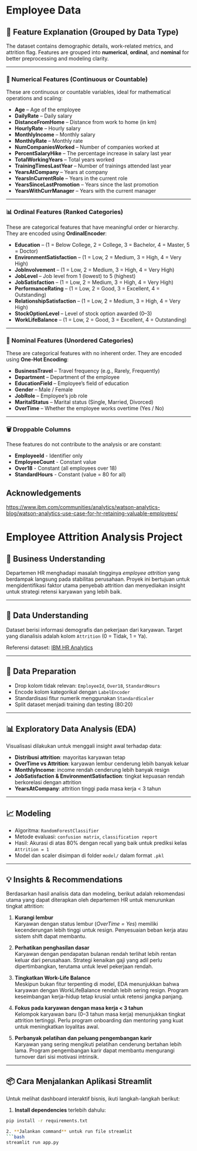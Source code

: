 # Employee Data

## 🧾 Feature Explanation (Grouped by Data Type)

The dataset contains demographic details, work-related metrics, and attrition flag. Features are grouped into **numerical**, **ordinal**, and **nominal** for better preprocessing and modeling clarity.

---

### 🔢 Numerical Features (Continuous or Countable)

These are continuous or countable variables, ideal for mathematical operations and scaling:

- **Age** – Age of the employee  
- **DailyRate** – Daily salary  
- **DistanceFromHome** – Distance from work to home (in km)  
- **HourlyRate** – Hourly salary  
- **MonthlyIncome** – Monthly salary  
- **MonthlyRate** – Monthly rate  
- **NumCompaniesWorked** – Number of companies worked at  
- **PercentSalaryHike** – The percentage increase in salary last year  
- **TotalWorkingYears** – Total years worked  
- **TrainingTimesLastYear** – Number of trainings attended last year  
- **YearsAtCompany** – Years at company  
- **YearsInCurrentRole** – Years in the current role  
- **YearsSinceLastPromotion** – Years since the last promotion  
- **YearsWithCurrManager** – Years with the current manager  

---

### 📊 Ordinal Features (Ranked Categories)

These are categorical features that have meaningful order or hierarchy. They are encoded using **OrdinalEncoder**:

- **Education** – (1 = Below College, 2 = College, 3 = Bachelor, 4 = Master, 5 = Doctor)  
- **EnvironmentSatisfaction** – (1 = Low, 2 = Medium, 3 = High, 4 = Very High)  
- **JobInvolvement** – (1 = Low, 2 = Medium, 3 = High, 4 = Very High)  
- **JobLevel** – Job level from 1 (lowest) to 5 (highest)  
- **JobSatisfaction** – (1 = Low, 2 = Medium, 3 = High, 4 = Very High)  
- **PerformanceRating** – (1 = Low, 2 = Good, 3 = Excellent, 4 = Outstanding)  
- **RelationshipSatisfaction** – (1 = Low, 2 = Medium, 3 = High, 4 = Very High)  
- **StockOptionLevel** – Level of stock option awarded (0–3)  
- **WorkLifeBalance** – (1 = Low, 2 = Good, 3 = Excellent, 4 = Outstanding)  

---

### 🧩 Nominal Features (Unordered Categories)

These are categorical features with no inherent order. They are encoded using **One-Hot Encoding**:

- **BusinessTravel** – Travel frequency (e.g., Rarely, Frequently)  
- **Department** – Department of the employee  
- **EducationField** – Employee’s field of education  
- **Gender** – Male / Female  
- **JobRole** – Employee’s job role  
- **MaritalStatus** – Marital status (Single, Married, Divorced)  
- **OverTime** – Whether the employee works overtime (Yes / No)  

---

### 🗑️ Droppable Columns

These features do not contribute to the analysis or are constant:

- **EmployeeId** - Identifier only  
- **EmployeeCount** - Constant value  
- **Over18** - Constant (all employees over 18)  
- **StandardHours** - Constant (value = 80 for all)  


## Acknowledgements
https://www.ibm.com/communities/analytics/watson-analytics-blog/watson-analytics-use-case-for-hr-retaining-valuable-employees/

# Employee Attrition Analysis Project

## 📌 Business Understanding

Departemen HR menghadapi masalah tingginya *employee attrition* yang berdampak langsung pada stabilitas perusahaan. Proyek ini bertujuan untuk mengidentifikasi faktor utama penyebab attrition dan menyediakan insight untuk strategi retensi karyawan yang lebih baik.

---

## 🧠 Data Understanding

Dataset berisi informasi demografis dan pekerjaan dari karyawan. Target yang dianalisis adalah kolom `Attrition` (0 = Tidak, 1 = Ya).

Referensi dataset: [IBM HR Analytics](https://www.ibm.com/communities/analytics/watson-analytics-blog/watson-analytics-use-case-for-hr-retaining-valuable-employees/)

---

## 🧹 Data Preparation

- Drop kolom tidak relevan: `EmployeeId`, `Over18`, `StandardHours`
- Encode kolom kategorikal dengan `LabelEncoder`
- Standardisasi fitur numerik menggunakan `StandardScaler`
- Split dataset menjadi training dan testing (80:20)

---

## 📊 Exploratory Data Analysis (EDA)

Visualisasi dilakukan untuk menggali insight awal terhadap data:

- **Distribusi attrition**: mayoritas karyawan tetap
- **OverTime vs Attrition**: karyawan lembur cenderung lebih banyak keluar
- **MonthlyIncome**: income rendah cenderung lebih banyak resign
- **JobSatisfaction & EnvironmentSatisfaction**: tingkat kepuasan rendah berkorelasi dengan attrition
- **YearsAtCompany**: attrition tinggi pada masa kerja < 3 tahun

---

## 📈 Modeling

- Algoritma: `RandomForestClassifier`
- Metode evaluasi: `confusion matrix`, `classification report`
- Hasil: Akurasi di atas 80% dengan recall yang baik untuk prediksi kelas `Attrition = 1`
- Model dan scaler disimpan di folder `model/` dalam format `.pkl`

---

## 💡 Insights & Recommendations

Berdasarkan hasil analisis data dan modeling, berikut adalah rekomendasi utama yang dapat diterapkan oleh departemen HR untuk menurunkan tingkat attrition:

1. **Kurangi lembur**  
   Karyawan dengan status lembur (*OverTime = Yes*) memiliki kecenderungan lebih tinggi untuk resign. Penyesuaian beban kerja atau sistem shift dapat membantu.

2. **Perhatikan penghasilan dasar**  
   Karyawan dengan pendapatan bulanan rendah terlihat lebih rentan keluar dari perusahaan. Strategi kenaikan gaji yang adil perlu dipertimbangkan, terutama untuk level pekerjaan rendah.

3. **Tingkatkan Work-Life Balance**  
   Meskipun bukan fitur terpenting di model, EDA menunjukkan bahwa karyawan dengan WorkLifeBalance rendah lebih sering resign. Program keseimbangan kerja-hidup tetap krusial untuk retensi jangka panjang.

4. **Fokus pada karyawan dengan masa kerja < 3 tahun**  
   Kelompok karyawan baru (0–3 tahun masa kerja) menunjukkan tingkat attrition tertinggi. Perlu program onboarding dan mentoring yang kuat untuk meningkatkan loyalitas awal.

5. **Perbanyak pelatihan dan peluang pengembangan karir**  
   Karyawan yang sering mengikuti pelatihan cenderung bertahan lebih lama. Program pengembangan karir dapat membantu mengurangi turnover dari sisi motivasi intrinsik.

---

## 📦 Cara Menjalankan Aplikasi Streamlit

Untuk melihat dashboard interaktif bisnis, ikuti langkah-langkah berikut:

1. **Install dependencies** terlebih dahulu:

```bash
pip install -r requirements.txt

2. **Jalankan command** untuk run file streamlit
```bash
streamlit run app.py
